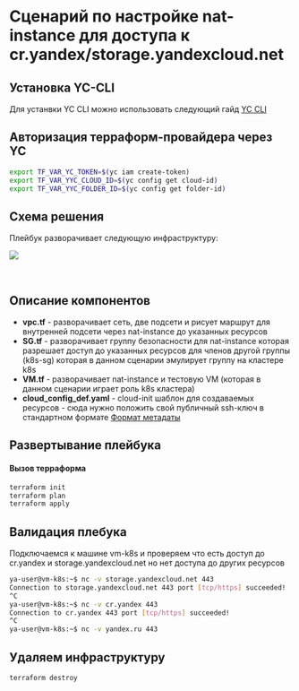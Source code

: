 # Cценарий по настройке nat-instance для доступа к cr.yandex/storage.yandexcloud.net




## Установка YC-CLI
Для устанвки YC CLI можно использовать следующий гайд [YC CLI](https://cloud.yandex.ru/docs/cli/quickstart)


## Авторизация терраформ-провайдера через YC
```bash
export TF_VAR_YC_TOKEN=$(yc iam create-token)
export TF_VAR_YYC_CLOUD_ID=$(yc config get cloud-id)
export TF_VAR_YYC_FOLDER_ID=$(yc config get folder-id)
```

## Схема решения

Плейбук разворачивает следующую инфраструктуру:

![](./pics/scheme.png)

<br/>

## Описание компонентов
- **vpc.tf** - разворачивает сеть, две подсети и рисует маршрут для внутренней подсети через nat-instance до указанных ресурсов
- **SG.tf** - разворачивает группу безопасности для nat-instance которая разрешает доступ до указанных ресурсов для членов другой группы (k8s-sg) которая в данном сценарии эмулирует группу на кластере k8s
- **VM.tf** - разворачивает nat-instance и тестовую VM (которая в данном сценарии играет роль k8s кластера)
- **cloud_config_def.yaml** - cloud-init шаблон для создаваемых ресурсов - сюда нужно положить свой публичный ssh-ключ в стандартном формате [Формат метадаты](https://cloud.yandex.ru/docs/compute/concepts/vm-metadata#keys-processed-in-public-images)




## Развертывание плейбука
#### Вызов терраформа
```bash
terraform init
terraform plan
terraform apply
```

## Валидация плебука
Подключаемся к машине vm-k8s и проверяем что есть доступ до cr.yandex и storage.yandexcloud.net но нет доступа до других ресурсов
```bash
ya-user@vm-k8s:~$ nc -v storage.yandexcloud.net 443
Connection to storage.yandexcloud.net 443 port [tcp/https] succeeded!
^C
ya-user@vm-k8s:~$ nc -v cr.yandex 443
Connection to cr.yandex 443 port [tcp/https] succeeded!
^C
ya-user@vm-k8s:~$ nc -v yandex.ru 443
```
## Удаляем инфраструктуру
```bash
terraform destroy
```
